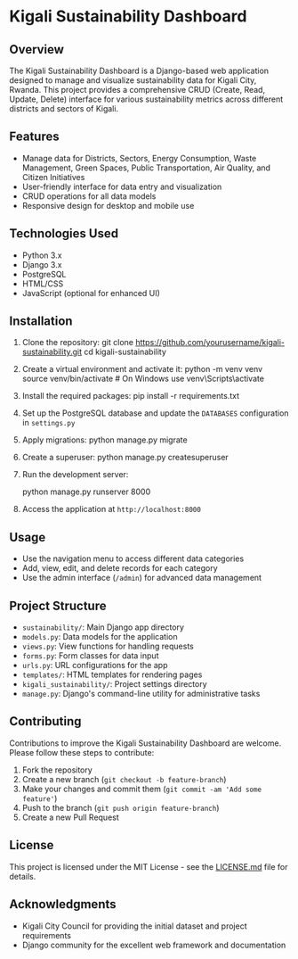# Kigali Sustainability Dashboard

## Overview

The Kigali Sustainability Dashboard is a Django-based web application designed to manage and visualize sustainability data for Kigali City, Rwanda. This project provides a comprehensive CRUD (Create, Read, Update, Delete) interface for various sustainability metrics across different districts and sectors of Kigali.

## Features

- Manage data for Districts, Sectors, Energy Consumption, Waste Management, Green Spaces, Public Transportation, Air Quality, and Citizen Initiatives
- User-friendly interface for data entry and visualization
- CRUD operations for all data models
- Responsive design for desktop and mobile use

## Technologies Used

- Python 3.x
- Django 3.x
- PostgreSQL
- HTML/CSS
- JavaScript (optional for enhanced UI)

## Installation

1. Clone the repository:
      git clone https://github.com/yourusername/kigali-sustainability.git
      cd kigali-sustainability

2. Create a virtual environment and activate it:
      python -m venv venv
      source venv/bin/activate  # On Windows use venv\Scripts\activate
3. Install the required packages:
     pip install -r requirements.txt
4. Set up the PostgreSQL database and update the `DATABASES` configuration in `settings.py`

5. Apply migrations:
    python manage.py migrate
6. Create a superuser:
     python manage.py createsuperuser
7. Run the development server:
    <!-- To Specify Port number just add the port number after runserver command EX :  python manage.py runserver 8000 --> 
    python manage.py runserver 8000
8. Access the application at `http://localhost:8000`

## Usage

- Use the navigation menu to access different data categories
- Add, view, edit, and delete records for each category
- Use the admin interface (`/admin`) for advanced data management

## Project Structure

- `sustainability/`: Main Django app directory
- `models.py`: Data models for the application
- `views.py`: View functions for handling requests
- `forms.py`: Form classes for data input
- `urls.py`: URL configurations for the app
- `templates/`: HTML templates for rendering pages
- `kigali_sustainability/`: Project settings directory
- `manage.py`: Django's command-line utility for administrative tasks

## Contributing

Contributions to improve the Kigali Sustainability Dashboard are welcome. Please follow these steps to contribute:

1. Fork the repository
2. Create a new branch (`git checkout -b feature-branch`)
3. Make your changes and commit them (`git commit -am 'Add some feature'`)
4. Push to the branch (`git push origin feature-branch`)
5. Create a new Pull Request

## License

This project is licensed under the MIT License - see the [LICENSE.md](LICENSE.md) file for details.

## Acknowledgments

- Kigali City Council for providing the initial dataset and project requirements
- Django community for the excellent web framework and documentation   

